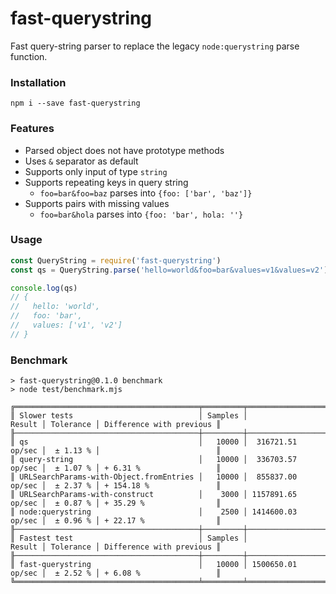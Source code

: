 # fast-querystring

Fast query-string parser to replace the legacy `node:querystring` parse function.

### Installation

```
npm i --save fast-querystring
```

### Features

- Parsed object does not have prototype methods
- Uses `&` separator as default
- Supports only input of type `string`
- Supports repeating keys in query string
  - `foo=bar&foo=baz` parses into `{foo: ['bar', 'baz']}`
- Supports pairs with missing values
  - `foo=bar&hola` parses into `{foo: 'bar', hola: ''}`

### Usage

```javascript
const QueryString = require('fast-querystring')
const qs = QueryString.parse('hello=world&foo=bar&values=v1&values=v2')

console.log(qs)
// {
//   hello: 'world',
//   foo: 'bar',
//   values: ['v1', 'v2']
// }
```

### Benchmark

```
> fast-querystring@0.1.0 benchmark
> node test/benchmark.mjs

╔═════════════════════════════════════════╤═════════╤═══════════════════╤═══════════╤══════════════════════════╗
║ Slower tests                            │ Samples │            Result │ Tolerance │ Difference with previous ║
╟─────────────────────────────────────────┼─────────┼───────────────────┼───────────┼──────────────────────────╢
║ qs                                      │   10000 │  316721.51 op/sec │  ± 1.13 % │                          ║
║ query-string                            │   10000 │  336703.57 op/sec │  ± 1.07 % │ + 6.31 %                 ║
║ URLSearchParams-with-Object.fromEntries │   10000 │  855837.00 op/sec │  ± 2.37 % │ + 154.18 %               ║
║ URLSearchParams-with-construct          │    3000 │ 1157891.65 op/sec │  ± 0.87 % │ + 35.29 %                ║
║ node:querystring                        │    2500 │ 1414600.03 op/sec │  ± 0.96 % │ + 22.17 %                ║
╟─────────────────────────────────────────┼─────────┼───────────────────┼───────────┼──────────────────────────╢
║ Fastest test                            │ Samples │            Result │ Tolerance │ Difference with previous ║
╟─────────────────────────────────────────┼─────────┼───────────────────┼───────────┼──────────────────────────╢
║ fast-querystring                        │   10000 │ 1500650.01 op/sec │  ± 2.52 % │ + 6.08 %                 ║
╚═════════════════════════════════════════╧═════════╧═══════════════════╧═══════════╧══════════════════════════╝
```
